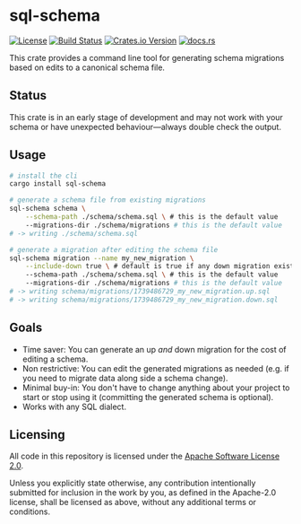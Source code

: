 sql-schema
==========

[![License](https://img.shields.io/badge/License-Apache%202.0-blue.svg)](https://opensource.org/licenses/Apache-2.0)
[![Build Status](https://github.com/jvatic/sql-schema/actions/workflows/rust.yml/badge.svg?branch=main)](https://github.com/jvatic/sql-schema/actions?query=workflow%3ARust+branch%3Amain)
[![Crates.io Version](https://img.shields.io/crates/v/sql-schema)](https://crates.io/crates/sql-schema)
[![docs.rs](https://img.shields.io/docsrs/sql-schema)](https://docs.rs/sql-schema)

This crate provides a command line tool for generating schema migrations based on edits to a canonical schema file.

## Status

This crate is in an early stage of development and may not work with your schema or have unexpected behaviour—always double check the output.

## Usage

```sh
# install the cli
cargo install sql-schema

# generate a schema file from existing migrations
sql-schema schema \
    --schema-path ./schema/schema.sql \ # this is the default value
    --migrations-dir ./schema/migrations # this is the default value
# -> writing ./schema/schema.sql

# generate a migration after editing the schema file
sql-schema migration --name my_new_migration \
    --include-down true \ # default is true if any down migration exists
    --schema-path ./schema/schema.sql \ # this is the default value
    --migrations-dir ./schema/migrations # this is the default value
# -> writing schema/migrations/1739486729_my_new_migration.up.sql
# -> writing schema/migrations/1739486729_my_new_migration.down.sql
```

## Goals

- Time saver: You can generate an up _and_ down migration for the cost of editing a schema.
- Non restrictive: You can edit the generated migrations as needed (e.g. if you need to migrate data along side a schema change).
- Minimal buy-in: You don't have to change anything about your project to start or stop using it (committing the generated schema is optional).
- Works with any SQL dialect.

## Licensing

All code in this repository is licensed under the [Apache Software License 2.0](LICENSE.txt).

Unless you explicitly state otherwise, any contribution intentionally submitted for inclusion in the work by you, as defined in the Apache-2.0 license, shall be licensed as above, without any additional terms or conditions.
